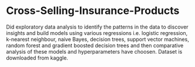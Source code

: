# Cross-Selling-Insurance-Products
Did exploratory data analysis to identify the patterns in the data to discover insights and build models using various regressions i.e. logistic regression, k-nearest neighbour, naive Bayes, decision trees, support vector machines, random forest and gradient boosted decision trees and then comparative analysis of these models and hyperparameters have choosen. Dataset is downloaded from kaggle.
